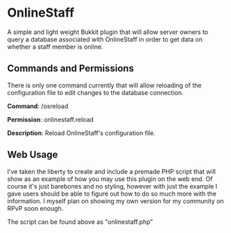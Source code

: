 OnlineStaff
===========

A simple and light weight Bukkit plugin that will allow server owners to query a database associated with OnlineStaff in order to get data on whether a staff member is online.

Commands and Permissions
------------------------

There is only one command currently that will allow reloading of the configuration file to edit changes to the database connection.

**Command**: /osreload


**Permission**: onlinestaff.reload


**Description**: Reload OnlineStaff's configuration file.

Web Usage
---------

I've taken the liberty to create and include a premade PHP script that will show as an example of how you may use this plugin on the web end. Of course it's just barebones and no styling, however
with just the example I gave users should be able to figure out how to do so much more with the information. I myself plan on showing my own version for my community on RPvP soon enough.

The script can be found above as "onlinestaff.php"
